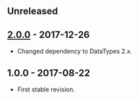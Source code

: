 ## Unreleased

## [2.0.0] - 2017-12-26
- Changed dependency to DataTypes 2.x.

## 1.0.0 - 2017-08-22
- First stable revision.

[2.0.0]: https://github.com/themichaelhall/rss-feed/compare/v1.0.0...v2.0.0